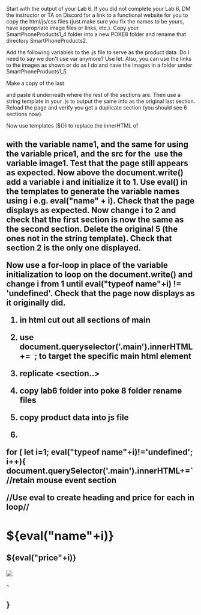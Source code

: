 Start with the output of your Lab 6. If you did not complete your Lab 6, DM the instructor or TA on Discord for a link to a functional website for you to copy the html/js/css files (just make sure you fix the names to be yours, have appropriate image files or links, etc.). Copy your SmartPhoneProducts1_4 folder into a new POKE8 folder and rename that directory SmartPhoneProducts2. 


Add the following variables to the .js file to serve as the product data. Do I need to say we don't use var anymore? Use let.  Also, you can use the links to the images as shown or do as I do and have the images in a folder under SmartPhoneProducts1_5.

Make a copy of the last <section> and paste it underneath where the rest of the sections are. Then use a string template in your .js to output the same info as the original last section. Reload the page and verify you get a duplicate section (you should see 6 sections now).

Now use templates (${}) to replace the innerHTML of <h2> with the variable name1, and the same for <p2> using the variable price1, and the src for the <img> use the variable image1. Test that the page still appears as expected. Now above the document.write() add a variable i and initialize it to 1. Use eval() in the templates to generate the variable names using i e.g. eval("name" + i). Check that the page displays as expected. Now change i to 2 and check that the first section is now the same as the second section. Delete the original 5 <sections> (the ones not in the string template). Check that section 2 is the only one displayed.

Now use a for-loop in place of the variable initialization to loop on the document.write() and change i from 1 until eval("typeof name"+i) != 'undefined'. Check that the page now displays as it originally did.

1. in html cut out all sections of main
2. use document.queryselector('.main').innerHTML+=` `; to target the specific main html element 
3. replicate <section..>


1. copy lab6 folder into poke 8 folder
rename files
2. copy product data into js file
3. 
for ( let i=1; eval("typeof name"+i)!='undefined'; i++){
    document.querySelector('.main').innerHTML+=`
//retain mouse event section
 <section class="item" onmouseover="changeClassName(this);" onclick="resetClassName(this); ">
 //Use eval to create heading and price for each in loop//
    <h2>${eval("name"+i)}</h2>
    <p>${eval("price"+i)}</p>
    <img src="${eval('image'+i)}"/>
</section>

    `
}

